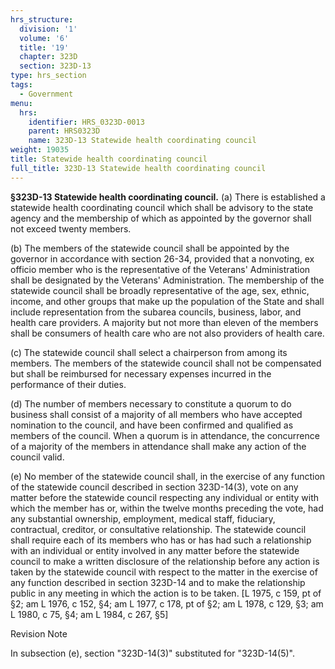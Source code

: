 ```yaml
---
hrs_structure:
  division: '1'
  volume: '6'
  title: '19'
  chapter: 323D
  section: 323D-13
type: hrs_section
tags:
  - Government
menu:
  hrs:
    identifier: HRS_0323D-0013
    parent: HRS0323D
    name: 323D-13 Statewide health coordinating council
weight: 19035
title: Statewide health coordinating council
full_title: 323D-13 Statewide health coordinating council
---
```

**§323D-13 Statewide health coordinating council.** (a) There is established a statewide health coordinating council which shall be advisory to the state agency and the membership of which as appointed by the governor shall not exceed twenty members.

(b) The members of the statewide council shall be appointed by the governor in accordance with section 26-34, provided that a nonvoting, ex officio member who is the representative of the Veterans' Administration shall be designated by the Veterans' Administration. The membership of the statewide council shall be broadly representative of the age, sex, ethnic, income, and other groups that make up the population of the State and shall include representation from the subarea councils, business, labor, and health care providers. A majority but not more than eleven of the members shall be consumers of health care who are not also providers of health care.

(c) The statewide council shall select a chairperson from among its members. The members of the statewide council shall not be compensated but shall be reimbursed for necessary expenses incurred in the performance of their duties.

(d) The number of members necessary to constitute a quorum to do business shall consist of a majority of all members who have accepted nomination to the council, and have been confirmed and qualified as members of the council. When a quorum is in attendance, the concurrence of a majority of the members in attendance shall make any action of the council valid.

(e) No member of the statewide council shall, in the exercise of any function of the statewide council described in section 323D-14(3), vote on any matter before the statewide council respecting any individual or entity with which the member has or, within the twelve months preceding the vote, had any substantial ownership, employment, medical staff, fiduciary, contractual, creditor, or consultative relationship. The statewide council shall require each of its members who has or has had such a relationship with an individual or entity involved in any matter before the statewide council to make a written disclosure of the relationship before any action is taken by the statewide council with respect to the matter in the exercise of any function described in section 323D-14 and to make the relationship public in any meeting in which the action is to be taken. [L 1975, c 159, pt of §2; am L 1976, c 152, §4; am L 1977, c 178, pt of §2; am L 1978, c 129, §3; am L 1980, c 75, §4; am L 1984, c 267, §5]

Revision Note

In subsection (e), section "323D-14(3)" substituted for "323D-14(5)".